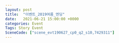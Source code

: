 ```yaml
---
layout: post
title:  "이벤트_2019여름_엔딩"
date:   2021-06-21 15:00:00 +0000
categories: Event
Tags: Story Event
SceneCode: ["scene_evt190627_cp0_q2_s10,7429311"]
---
```

